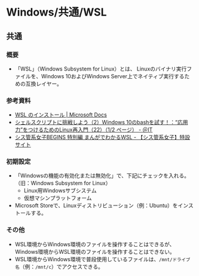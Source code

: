 # Windows/共通/WSL

## 共通

### 概要

- 「WSL」（Windows Subsystem for Linux）とは、
  Linuxのバイナリ実行ファイルを、Windows 10およびWindows Server上でネイティブ実行するための互換レイヤー。

### 参考資料

- [WSL のインストール | Microsoft Docs](https://docs.microsoft.com/ja-jp/windows/wsl/install)
- [シェルスクリプトに挑戦しよう（2）Windows 10のbashを試す！：“応用力”をつけるためのLinux再入門（22）（1/2 ページ） - ＠IT](https://atmarkit.itmedia.co.jp/ait/articles/1809/14/news015.html)
- [シス管系女子BEGINS 特別編 まんがでわかるWSL - 【シス管系女子】特設サイト](https://system-admin-girl.com/comic/begins/sp-wsl/#p7)

### 初期設定

- 「Windowsの機能の有効化または無効化」で、下記にチェックを入れる。（旧：Windows Subsystem for Linux）
  - Linux用Windowsサブシステム
  - 仮想マシンプラットフォーム
- Microsoft Storeで、Linuxディストリビューション（例：Ubuntu）をインストールする。

### その他

- WSL環境からWindows環境のファイルを操作することはできるが、
  Windows環境からWSL環境のファイルを操作することはできない。
- WSL環境からWindows環境で普段使用しているファイルは、`/mnt/ドライブ名`（例：`/mnt/c`）でアクセスできる。
